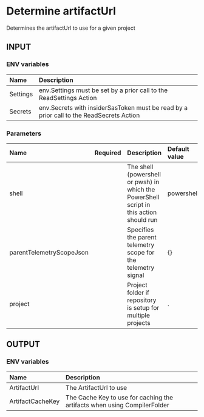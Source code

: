 # Determine artifactUrl
Determines the artifactUrl to use for a given project

## INPUT

### ENV variables
| Name | Description |
| :-- | :-- |
| Settings | env.Settings must be set by a prior call to the ReadSettings Action |
| Secrets | env.Secrets with insiderSasToken must be read by a prior call to the ReadSecrets Action |

### Parameters
| Name | Required | Description | Default value |
| :-- | :-: | :-- | :-- |
| shell | | The shell (powershell or pwsh) in which the PowerShell script in this action should run | powershell |
| parentTelemetryScopeJson | | Specifies the parent telemetry scope for the telemetry signal | {} |
| project | | Project folder if repository is setup for multiple projects | . |

## OUTPUT

### ENV variables
| Name | Description |
| :-- | :-- |
| ArtifactUrl | The ArtifactUrl to use |
| ArtifactCacheKey | The Cache Key to use for caching the artifacts when using CompilerFolder |
